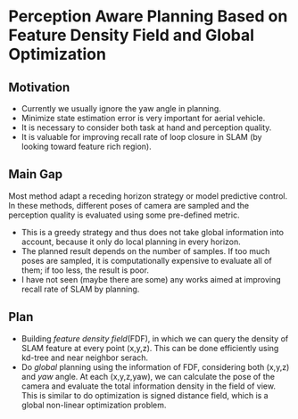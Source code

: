 # Perception Aware Planning Based on Feature Density Field and Global Optimization

## Motivation

- Currently we usually ignore the yaw angle in planning.
- Minimize state estimation error is very important for aerial vehicle.
- It is necessary to consider both task at hand and perception quality.
- It is valuable for improving recall rate of loop closure in SLAM (by looking toward feature rich region).

## Main Gap

Most method adapt a receding horizon strategy or model predictive control. In these methods, different poses of camera are sampled and the perception quality is evaluated using some pre-defined metric. 
- This is a greedy strategy and thus does not take global information into account, because it only do local planning in every horizon.
- The planned result depends on the number of samples. If too much poses are sampled, it is computationally expensive to evaluate all of them; if too less, the result is poor.
- I have not seen (maybe there are some) any works aimed at improving recall rate of SLAM by planning.

## Plan
- Building _feature density field_(FDF), in which we can query the density of SLAM feature at every point (x,y,z). This can be done efficiently using kd-tree and near neighbor serach.
- Do _global_ planning using the information of FDF, considering both (x,y,z) and _yaw_ angle. At each (x,y,z,yaw), we can calculate the pose of the camera and evaluate the total information density in the field of view. This is similar to do optimization is signed distance field, which is a global non-linear optimization problem.

